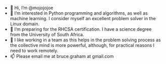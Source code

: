 - 👋 Hi, I’m @mojojojoe
- 👀 I’m interested in Python programming and algorithms, as well as machine learning.  I consider myself an excellent problem solver in the Linux domain.
- 🌱 I’m preparing for the RHCSA certification. I have a science degree from the University of South Africa. 
- 💞️ I like working in a team as this helps in the problem solving process as the collective mind is more powerful, although, for practical reasons I need to work remotely.
- 📫 Please email me at bruce.graham at gmail.com 
<!---
mojojojoe/mojojojoe is a ✨ special ✨ repository because its `README.md` (this file) appears on your GitHub profile.
You can click the Preview link to take a look at your changes.
--->
